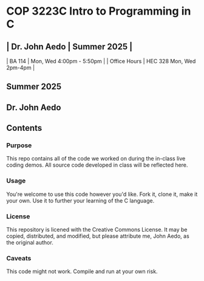 # COP 3223C Intro to Programming in C
| Dr. John Aedo | Summer 2025 |
-------------------------------
| BA 114        | Mon, Wed 4:00pm - 5:50pm |
| Office Hours  | HEC 328 Mon, Wed 2pm-4pm |

## Summer 2025
## Dr. John Aedo
## Contents
### Purpose
This repo contains all of the code we worked on during the in-class live coding demos.
All source code developed in class will be reflected here.
### Usage
You're welcome to use this code however you'd like.  Fork it, clone it, make it your own.  Use it to further your learning of the C language.
### License
This repository is licened with the Creative Commons License.  It may be copied, distributed, and modified, but please attribute me, John Aedo, as the original author.
### Caveats
This code might not work.  Compile and run at your own risk.
